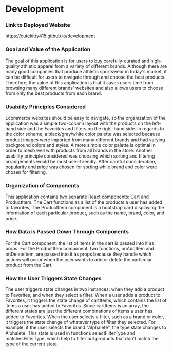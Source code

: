# Development

### Link to Deployed Website
https://cutekitty415.github.io/development

### Goal and Value of the Application
The goal of this application is for users to buy carefully-curated and high-quality athletic apparel from a variety of different brands. Although there are many good companies that produce athletic sportswear in today's market, it can be difficult for users to navigate through and choose the best products. Therefore, the value of this application is that it saves users time from browsing many different brands' websites and also allows users to choose from only the best products from each brand.

### Usability Principles Considered
Ecommerce websites should be easy to navigate, so the organization of the application was a simple two-column layout with the products on the left-hand side and the Favorites and filters on the right-hand side. In regards to the color scheme, a black/gray/white color palette was selected because product images were imported from many different brands and had varying background colors and styles. A more simple color palette is optimal in order to mesh well with products from all brands in the store. Another usability principle considered was choosing which sorting and filtering arrangements would be most user-friendly. After careful consideration, popularity and price was chosen for sorting while brand and color were chosen for filtering.


### Organization of Components
This application contains two separate React components: Cart and ProductItem. The Cart functions as a list of the products a user has added to favorites,  The ProductItem component is a bootstrap card displaying the information of each particular product, such as the name, brand, color, and price. 

### How Data is Passed Down Through Components

For the Cart component, the list of items in the cart is passed into it as props. For the ProductItem component, two functions, onAddItem and onDeleteItem, are passed into it as props because they handle which actions will occur when the user wants to add or delete the particular product from the Cart.

### How the User Triggers State Changes
The user triggers state changes in two instances: when they add a product to Favorites, and when they select a filter. When a user adds a product to Favorites, it triggers the state change of cartItems, which contains the list of items a user has added to Favorites. Since cartItems is an array, the different states are just the different combinations of items a user has added to Favorites. When the user selects a filter, such as a brand or color, it triggers the state change of whatever type of filter they selected. For example, if the user selects the brand "Alphalete", the type state changes to Alphalete. This state is used in functions selectFilterType and matchesFilterType, which help to filter out products that don't match the type of the current state.

